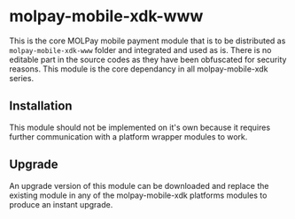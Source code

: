 <!--
# license: Copyright © 2011-2016 MOLPay Sdn Bhd. All Rights Reserved. 
-->

# molpay-mobile-xdk-www

This is the core MOLPay mobile payment module that is to be distributed as `molpay-mobile-xdk-www` folder
and integrated and used as is. There is no editable part in the source codes as they have been obfuscated
for security reasons. This module is the core dependancy in all molpay-mobile-xdk series.

## Installation

This module should not be implemented on it's own because it requires further communication with a platform
wrapper modules to work.

## Upgrade

An upgrade version of this module can be downloaded and replace the existing module in any of the molpay-mobile-xdk
platforms modules to produce an instant upgrade.
